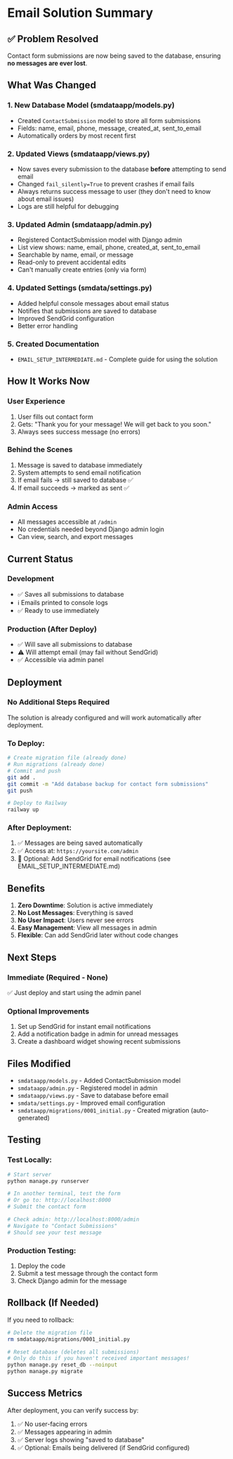 # Email Solution Summary

## ✅ Problem Resolved
Contact form submissions are now being saved to the database, ensuring **no messages are ever lost**.

## What Was Changed

### 1. New Database Model (smdataapp/models.py)
- Created `ContactSubmission` model to store all form submissions
- Fields: name, email, phone, message, created_at, sent_to_email
- Automatically orders by most recent first

### 2. Updated Views (smdataapp/views.py)
- Now saves every submission to the database **before** attempting to send email
- Changed `fail_silently=True` to prevent crashes if email fails
- Always returns success message to user (they don't need to know about email issues)
- Logs are still helpful for debugging

### 3. Updated Admin (smdataapp/admin.py)
- Registered ContactSubmission model with Django admin
- List view shows: name, email, phone, created_at, sent_to_email
- Searchable by name, email, or message
- Read-only to prevent accidental edits
- Can't manually create entries (only via form)

### 4. Updated Settings (smdata/settings.py)
- Added helpful console messages about email status
- Notifies that submissions are saved to database
- Improved SendGrid configuration
- Better error handling

### 5. Created Documentation
- `EMAIL_SETUP_INTERMEDIATE.md` - Complete guide for using the solution

## How It Works Now

### User Experience
1. User fills out contact form
2. Gets: "Thank you for your message! We will get back to you soon."
3. Always sees success message (no errors)

### Behind the Scenes
1. Message is saved to database immediately
2. System attempts to send email notification
3. If email fails → still saved to database ✅
4. If email succeeds → marked as sent ✅

### Admin Access
- All messages accessible at `/admin`
- No credentials needed beyond Django admin login
- Can view, search, and export messages

## Current Status

### Development
- ✅ Saves all submissions to database
- ℹ️ Emails printed to console logs
- ✅ Ready to use immediately

### Production (After Deploy)
- ✅ Will save all submissions to database
- ⚠️ Will attempt email (may fail without SendGrid)
- ✅ Accessible via admin panel

## Deployment

### No Additional Steps Required
The solution is already configured and will work automatically after deployment.

### To Deploy:
```bash
# Create migration file (already done)
# Run migrations (already done)
# Commit and push
git add .
git commit -m "Add database backup for contact form submissions"
git push

# Deploy to Railway
railway up
```

### After Deployment:
1. ✅ Messages are being saved automatically
2. ✅ Access at: `https://yoursite.com/admin`
3. 📧 Optional: Add SendGrid for email notifications (see EMAIL_SETUP_INTERMEDIATE.md)

## Benefits

1. **Zero Downtime**: Solution is active immediately
2. **No Lost Messages**: Everything is saved
3. **No User Impact**: Users never see errors
4. **Easy Management**: View all messages in admin
5. **Flexible**: Can add SendGrid later without code changes

## Next Steps

### Immediate (Required - None)
✅ Just deploy and start using the admin panel

### Optional Improvements
1. Set up SendGrid for instant email notifications
2. Add a notification badge in admin for unread messages
3. Create a dashboard widget showing recent submissions

## Files Modified

- `smdataapp/models.py` - Added ContactSubmission model
- `smdataapp/admin.py` - Registered model in admin
- `smdataapp/views.py` - Save to database before email
- `smdata/settings.py` - Improved email configuration
- `smdataapp/migrations/0001_initial.py` - Created migration (auto-generated)

## Testing

### Test Locally:
```bash
# Start server
python manage.py runserver

# In another terminal, test the form
# Or go to: http://localhost:8000
# Submit the contact form

# Check admin: http://localhost:8000/admin
# Navigate to "Contact Submissions"
# Should see your test message
```

### Production Testing:
1. Deploy the code
2. Submit a test message through the contact form
3. Check Django admin for the message

## Rollback (If Needed)

If you need to rollback:
```bash
# Delete the migration file
rm smdataapp/migrations/0001_initial.py

# Reset database (deletes all submissions)
# Only do this if you haven't received important messages!
python manage.py reset_db --noinput
python manage.py migrate
```

## Success Metrics

After deployment, you can verify success by:
1. ✅ No user-facing errors
2. ✅ Messages appearing in admin
3. ✅ Server logs showing "saved to database"
4. ✅ Optional: Emails being delivered (if SendGrid configured)

